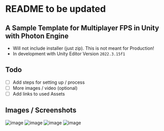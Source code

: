 # README to be updated

## A Sample Template for Multiplayer FPS in Unity with Photon Engine
- Will not include installer (just zip). This is not meant for Production!
- In development with Unity Editor Version `2022.3.15f1`

## Todo
- [ ] Add steps for setting up / process
- [ ] More images / video (optional)
- [ ] Add links to used Assets

## Images / Screenshots

![image](https://github.com/user-attachments/assets/cf43acc2-c4f0-4210-a990-5e44ea51396e)
![image](https://github.com/user-attachments/assets/5b08ac9f-dc15-4d96-8e49-89f7475ea7a2)
![image](https://github.com/user-attachments/assets/a0116632-01bf-4bea-8c2f-1696e3e237b6)
![image](https://github.com/user-attachments/assets/5e1f1e96-65d3-4c19-b378-5f641d41985a)
